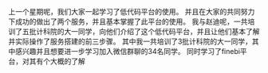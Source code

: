 上一个星期呢，我们大家一起学习了低代码平台的使用。
并且在大家的共同努力下成功的做出了两个服务，并且基本掌握了此平台的使用。
我与赵迪呢，一共培训了五批计科院的大一同学，向他们介绍了这个低代码平台，并且让他们基本了解并实际操作了服务搭建的前三步骤。
其中我一共培训了3批计科院的大一同学，其中感兴趣并且想要进一步学习加入微信群聊的34名同学。
同时学习了finebi平台，对其有个大概的了解